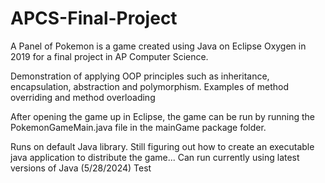 # APCS-Final-Project
A Panel of Pokemon is a game created using Java on Eclipse Oxygen in 2019 for a final project in AP Computer Science.

Demonstration of applying OOP principles such as inheritance, encapsulation, abstraction and polymorphism.
Examples of method overriding and method overloading

After opening the game up in Eclipse, the game can be run by running the PokemonGameMain.java file in the mainGame package folder.

Runs on default Java library. Still figuring out how to create an executable java application to distribute the game...
Can run currently using latest versions of Java (5/28/2024)
Test

